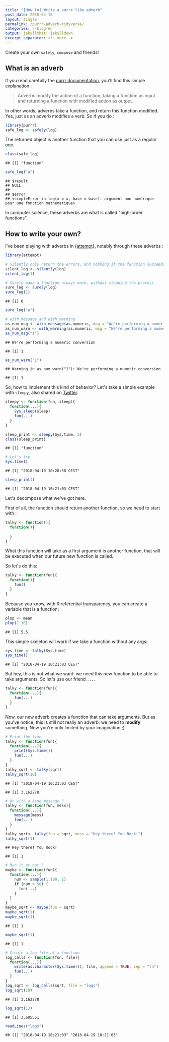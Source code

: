 ```yaml
---
title: "[How to] Write a purrr-like adverb"
post_date: 2018-04-18
layout: single
permalink: /purrr-adverb-tidyverse/
categories: r-blog-en
output: jekyllthat::jekylldown
excerpt_separator: <!--more-->
---
```


Create your own `safely`, `compose` and friends!

<!--more-->

What is an adverb
-----------------

If you read carefully the [purrr documentation](http://purrr.tidyverse.org/reference/index.html#section-adverbs), you'll find this simple explanation :

> Adverbs modify the action of a function; taking a function as input and returning a function with modified action as output.

In other words, adverbs take a function, and return this function modified. Yes, just as an adverb modifies a verb. So if you do :

``` r
library(purrr)
safe_log <- safely(log)
```

The returned object is another function that you can use just as a regular one.

``` r
class(safe_log)
```

    ## [1] "function"

``` r
safe_log("a")
```

    ## $result
    ## NULL
    ## 
    ## $error
    ## <simpleError in log(x = x, base = base): argument non numérique pour une fonction mathématique>

In computer science, these adverbs are what is called "high-order functions".

How to write your own?
----------------------

I've been playing with adverbs in [{attempt}](https://github.com/ColinFay/attempt), notably through these adverbs :

``` r
library(attempt)

# Silently only return the errors, and nothing if the function succeeds
silent_log <- silently(log)
silent_log(1)
```

``` r
# Surely make a function always work, without stopping the process
sure_log <- surely(log)
sure_log(1)
```

    ## [1] 0

``` r
sure_log("a")
```

``` r
# with_message and with_warning
as_num_msg <- with_message(as.numeric, msg = "We're performing a numeric conversion")
as_num_warn <- with_warning(as.numeric, msg = "We're performing a numeric conversion")
as_num_msg("1")
```

    ## We're performing a numeric conversion

    ## [1] 1

``` r
as_num_warn("1")
```

    ## Warning in as_num_warn("1"): We're performing a numeric conversion

    ## [1] 1

So, how to implement this kind of behavior? Let's take a simple example with `sleepy`, also shared on [Twitter](https://twitter.com/_ColinFay/status/981435910989533184).

``` r
sleepy <- function(fun, sleep){
  function(...){
    Sys.sleep(sleep)
    fun(...)
  }
}

sleep_print <- sleepy(Sys.time, 5)
class(sleep_print)
```

    ## [1] "function"

``` r
# Let's try
Sys.time()
```

    ## [1] "2018-04-19 10:20:58 CEST"

``` r
sleep_print()
```

    ## [1] "2018-04-19 10:21:03 CEST"

Let's decompose what we've got here.

First of all, the function should return another function, so we need to start with :

``` r
talky <- function(){
  function(){
    
  }
}
```

What this function will take as a first argument is another function, that will be executed when our future new function is called.

So let's do this:

``` r
talky <- function(fun){
  function(){
    fun()
  }
}
```

Because you know, with R referential transparency, you can create a variable that is a function:

``` r
plop <- mean
plop(1:10)
```

    ## [1] 5.5

This simple skeleton will work if we take a function without any args:

``` r
sys_time <- talky(Sys.time)
sys_time()
```

    ## [1] "2018-04-19 10:21:03 CEST"

But hey, this is not what we want: we need this new function to be able to take arguments. So let's use our friend `...`.

``` r
talky <- function(fun){
  function(...){
    fun(...)
  }
}
```

Now, our new adverb creates a function that can take arguments. But as you've notice, this is still not really an adverb: we need to **modify** something. Now you're only limited by your imagination ;)

``` r
# Print the time
talky <- function(fun){
  function(...){
    print(Sys.time())
    fun(...)
  }
}
talky_sqrt <- talky(sqrt)
talky_sqrt(10)
```

    ## [1] "2018-04-19 10:21:03 CEST"

    ## [1] 3.162278

``` r
# Or with a kind message ? 
talky <- function(fun, mess){
  function(...){
    message(mess)
    fun(...)
  }
}
talky_sqrt<- talky(fun = sqrt, mess = "Hey there! You Rock!")
talky_sqrt(1)
```

    ## Hey there! You Rock!

    ## [1] 1

``` r
# Run it or not ?
maybe <- function(fun){
  function(...){
    num <- sample(1:100, 1)
    if (num > 50) {
      fun(...)
    }
  }
}
maybe_sqrt <- maybe(fun = sqrt)
maybe_sqrt(1)
maybe_sqrt(1)
```

    ## [1] 1

``` r
maybe_sqrt(1)
```

    ## [1] 1

``` r
# Create a log file of a function 
log_calls <- function(fun, file){
  function(...){
    write(as.character(Sys.time()), file, append = TRUE, sep = "\n")
    fun(...)
  }
}
log_sqrt <- log_calls(sqrt, file = "logs")
log_sqrt(10)
```

    ## [1] 3.162278

``` r
log_sqrt(13)
```

    ## [1] 3.605551

``` r
readLines("logs")
```

    ## [1] "2018-04-19 10:21:03" "2018-04-19 10:21:03"
